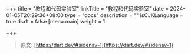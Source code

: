 +++
title = "教程和代码实验室"
linkTitle = "教程和代码实验室"
date = 2024-01-05T20:29:36+08:00
type = "docs"
description = ""
isCJKLanguage = true
draft = false
[menu.main]
    weight = 1

+++

> 原文: [https://dart.dev/#sidenav-1](https://dart.dev/#sidenav-1)
